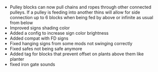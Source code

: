- Pulley blocks can now pull chains and ropes through other connected pulleys. If a pulley is feeding into another thins will allow for side connection up to 6 blocks when being fed by above or infinite as usual from below
- Improved signs shading color
- Added a config to increase sign color brightness
- Added compat with FD signs
- Fixed hanging signs from some mods not swinging correctly
- Fixed safes not being safe anymore
- Added tag for blocks that prevent offset on plants above them like planter
- fixed iron gate sounds